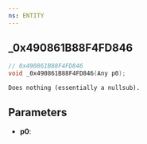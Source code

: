 ```yaml
---
ns: ENTITY
---
```

## _0x490861B88F4FD846

```c
// 0x490861B88F4FD846
void _0x490861B88F4FD846(Any p0);
```

```
Does nothing (essentially a nullsub).
```

## Parameters
* **p0**: 


